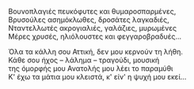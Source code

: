 Βουνοπλαγιές πευκόφυτες και θυμαροσπαρμένες,<br>
Βρυσούλες ασημόκλωθες, δροσάτες λαγκαδιές,<br>
Νταντελλωτές ακρογιαλιές, γαλάζιες, μυρωμένες<br>
Μέρες χρυσές, ηλιόλουστες και φεγγαροβραδυές...

Όλα τα κάλλη σου Αττική, δεν μου κερνούν τη λήθη.<br>
Κάθε σου ήχος &ndash; λάλημα &ndash; τραγούδι, μουσική<br>
της όμορφής μου Ανατολής μου λέει το παραμύθι<br>
Κ' έχω τα μάτια μου κλειστά, κ' είν' η ψυχή μου εκεί...
